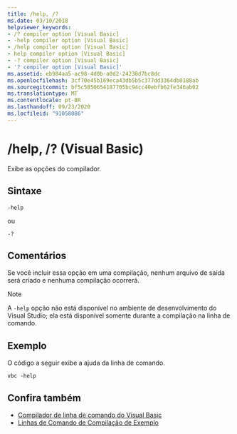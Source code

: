 ```yaml
---
title: /help, /?
ms.date: 03/10/2018
helpviewer_keywords:
- /? compiler option [Visual Basic]
- -help compiler option [Visual Basic]
- /help compiler option [Visual Basic]
- help compiler option [Visual Basic]
- -? compiler option [Visual Basic]
- '? compiler option [Visual Basic]'
ms.assetid: eb984aa5-ac98-4d0b-a0d2-24238d7bc8dc
ms.openlocfilehash: 3cf70e45b169eca43db5b5c377dd3364db0188ab
ms.sourcegitcommit: bf5c5850654187705bc94cc40ebfb62fe346ab02
ms.translationtype: MT
ms.contentlocale: pt-BR
ms.lasthandoff: 09/23/2020
ms.locfileid: "91058086"
---
```

# <a name="-help---visual-basic"></a>/help, /? (Visual Basic)

Exibe as opções do compilador.  
  
## <a name="syntax"></a>Sintaxe  
  
```console  
-help  
```

ou  

```console
-?  
```  
  
## <a name="remarks"></a>Comentários  

 Se você incluir essa opção em uma compilação, nenhum arquivo de saída será criado e nenhuma compilação ocorrerá.  
  
> [!NOTE]
> A `-help` opção não está disponível no ambiente de desenvolvimento do Visual Studio; ela está disponível somente durante a compilação na linha de comando.  
  
## <a name="example"></a>Exemplo  

 O código a seguir exibe a ajuda da linha de comando.  
  
```console  
vbc -help  
```  
  
## <a name="see-also"></a>Confira também

- [Compilador de linha de comando do Visual Basic](index.md)
- [Linhas de Comando de Compilação de Exemplo](sample-compilation-command-lines.md)
